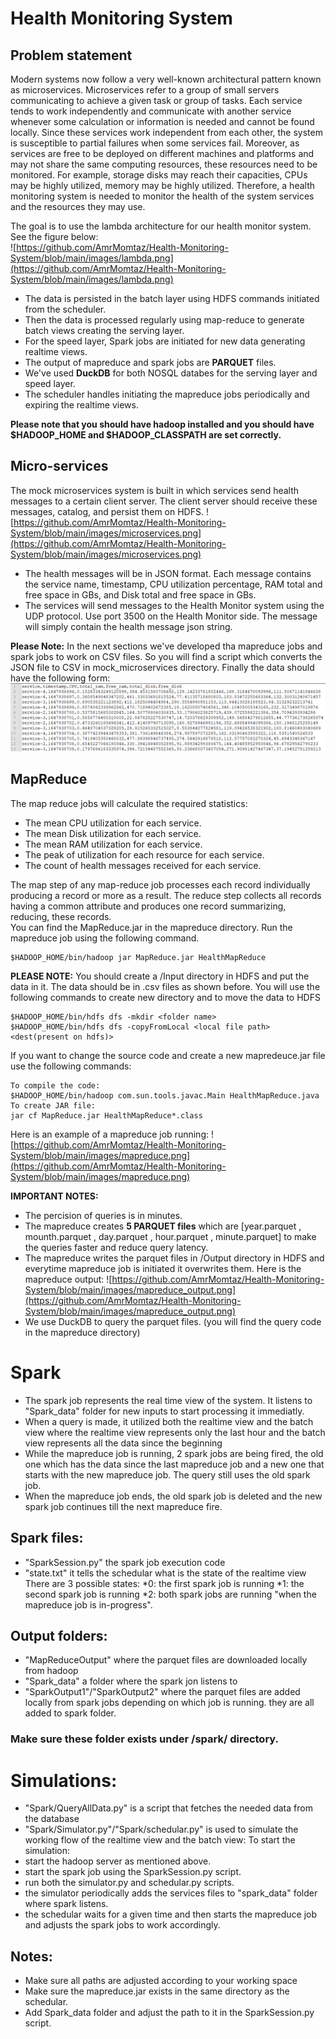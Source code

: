 # Health Monitoring System

## Problem statement

Modern systems now follow a very well-known architectural pattern known as
microservices. Microservices refer to a group of small servers communicating to
achieve a given task or group of tasks. Each service tends to work independently
and communicate with another service whenever some calculation or information
is needed and cannot be found locally. Since these services work independent from
each other, the system is susceptible to partial failures when some services fail.
Moreover, as services are free to be deployed on different machines and platforms
and may not share the same computing resources, these resources need to be
monitored. For example, storage disks may reach their capacities, CPUs may be
highly utilized, memory may be highly utilized. Therefore, a health monitoring
system is needed to monitor the health of the system services and the resources
they may use. <br>

The goal is to use the lambda architecture for our health
monitor system. See the figure below:<br>
![https://github.com/AmrMomtaz/Health-Monitoring-System/blob/main/images/lambda.png](https://github.com/AmrMomtaz/Health-Monitoring-System/blob/main/images/lambda.png)<br>

* The data is persisted in the batch layer using HDFS commands initiated from the scheduler.
* Then the data is processed regularly using map-reduce to generate batch views creating the serving layer.
* For the speed layer, Spark jobs are initiated for new data generating realtime views.
* The output of mapreduce and spark jobs are <b>PARQUET</b> files.
* We've used <b>DuckDB</b> for both NOSQL databes for the serving layer and speed layer.
* The scheduler handles initiating the mapreduce jobs periodically and expiring the realtime views.

<b>Please note that you should have hadoop installed and you should have $HADOOP_HOME and $HADOOP_CLASSPATH are set correctly.</b>

## Micro-services 

The mock microservices system is built in which
services send health messages to a certain client server. The client server should
receive these messages, catalog, and persist them on HDFS.
![https://github.com/AmrMomtaz/Health-Monitoring-System/blob/main/images/microservices.png](https://github.com/AmrMomtaz/Health-Monitoring-System/blob/main/images/microservices.png)<br>
* The health messages will be in JSON format. Each message contains the service
name, timestamp, CPU utilization percentage, RAM total and free space in GBs,
and Disk total and free space in GBs.<br>
* The services will send messages to the Health Monitor system using the UDP
protocol. Use port 3500 on the Health Monitor side. The message will simply
contain the health message json string.<br>

<b>Please Note:</b> In the next sections we've developed tha mapreduce jobs and spark jobs to work on CSV files.
So you will find a script which converts the JSON file to CSV in mock_microservices directory. Finally the data should have
the following form:<br>
![[data](https://github.com/AmrMomtaz/Health-Monitoring-System/blob/main/images/data.png)](https://github.com/AmrMomtaz/Health-Monitoring-System/blob/main/images/data.png)

## MapReduce

The map reduce jobs will calculate the required statistics:
* The mean CPU utilization for each service.
* The mean Disk utilization for each service.
* The mean RAM utilization for each service.
* The peak of utilization for each resource for each service.
* The count of health messages received for each service.<br>

The map step of any map-reduce job processes each record
individually producing a record or more as a result. The reduce step collects all
records having a common attribute and produces one record summarizing,
reducing, these records.<br>
You can find the MapReduce.jar in the mapreduce directory. Run the mapreduce job using the following command.<br>
```
$HADOOP_HOME/bin/hadoop jar MapReduce.jar HealthMapReduce
```
<b>PLEASE NOTE:</b> You should create a /Input directory in HDFS and put the data in it.
The data should be in .csv files as shown before. You will use the following commands
to create new directory and to move the data to HDFS
```
$HADOOP_HOME/bin/hdfs dfs -mkdir <folder name>
$HADOOP_HOME/bin/hdfs dfs -copyFromLocal <local file path>  <dest(present on hdfs)>
```
If you want to change the source code and create a new mapredeuce.jar file use the following commands:
```
To compile the code:
$HADOOP_HOME/bin/hadoop com.sun.tools.javac.Main HealthMapReduce.java
To create JAR file:
jar cf MapReduce.jar HealthMapReduce*.class
```
Here is an example of a mapreduce job running:
![https://github.com/AmrMomtaz/Health-Monitoring-System/blob/main/images/mapreduce.png](https://github.com/AmrMomtaz/Health-Monitoring-System/blob/main/images/mapreduce.png)<br>

<b>IMPORTANT NOTES:</b>
* The percision of queries is in minutes.
* The mapreduce creates <b>5 PARQUET files</b> which are [year.parquet , mounth.parquet , day.parquet , hour.parquet , minute.parquet] 
to make the queries faster and reduce query latency.
* The mapreduce writes the parquet files in /Output directory in HDFS and everytime mapreduce job is initiated it overwrites them.
 Here is the mapreduce output:
![https://github.com/AmrMomtaz/Health-Monitoring-System/blob/main/images/mapreduce_output.png](https://github.com/AmrMomtaz/Health-Monitoring-System/blob/main/images/mapreduce_output.png)
* We use DuckDB to query the parquet files. (you will find the query code in the mapreduce directory)

# Spark
* The spark job represents the real time view of the system.
It listens to "Spark_data" folder for new inputs to start processing it immediatly.
* When a query is made, it utilized both the realtime view and the batch view where the realtime view represents only the last hour and the batch view represents all the data since the beginning
* While the mapreduce job is running, 2 spark jobs are being fired, the old one which has the data since the last mapreduce job and a new one that starts with the new mapreduce job.
The query still uses the old spark job.
* When the mapreduce job ends, the old spark job is deleted and the new spark job continues till the next mapreduce fire.

## Spark files:
* "SparkSession.py" the spark job execution code
* "state.txt" it tells the schedular what is the state of the realtime view
There are 3 possible states:
 *0: the first spark job is running
 *1: the second spark job is running
 *2: both spark jobs are running "when the mapreduce job is in-progress".
 
## Output folders:
* "MapReduceOutput" where the parquet files are downloaded locally from hadoop
* "Spark_data" a folder where the spark jon listens to
* "SparkOutput1"/"SparkOutput2" where the parquet files are added locally from spark jobs depending on which job is running.
they are all added to spark folder.
### Make sure these folder exists under /spark/ directory.

# Simulations:
* "Spark/QueryAllData.py" is a script that fetches the needed data from the database
* "Spark/Simulator.py"/"Spark/schedular.py" is used to simulate the working flow of the realtime view and the batch view:
To start the simulation:
* start the hadoop server as mentioned above.
* start the spark job using the SparkSession.py script.
* run both the simulator.py and schedular.py scripts.
* the simulator periodically adds the services files to "spark_data" folder where spark listens.
* the schedular waits for a given time and then starts the mapreduce job and adjusts the spark jobs to work accordingly.

## Notes:
* Make sure all paths are adjusted according to your working space
* Make sure the mapreduce.jar exists in the same directory as the schedular.
* Add Spark_data folder and adjust the path to it in the SparkSession.py script.
